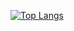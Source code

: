 [![Top Langs](https://github-readme-stats.vercel.app/api/top-langs/?username=zaederx)](https://github.com/anuraghazra/github-readme-stats)
